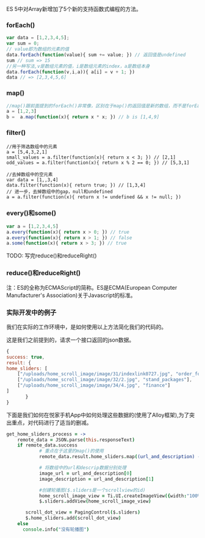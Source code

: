 ES 5中对Array新增加了5个新的支持函数式编程的方法。

### forEach()
```javascript
var data = [1,2,3,4,5];
var sum = 0;
// value即为数组的元素的值
data.forEach(function(value){ sum += value; }) // 返回值是undefined
sum // sum => 15
//另一种写法,v是数组元素的值，i是数组元素的index，a是数组本身
data.forEach(function(v,i,a)){ a[i] = v + 1; })
data // => [2,3,4,5,6]
```
### map()
```javascript
//map()跟前面提到的forEach()非常像，区别在于map()的返回值是新的数组，而不是forEach()的undefined
a = [1,2,3]
b =  a.map(function(x){ return x * x; }) // b is [1,4,9]
```
### filter()
```javacript
//用于筛选数组中的元素
a = [5,4,3,2,1]
small_values = a.filter(function(x){ return x < 3; }) // [2,1]
odd_values = a.filter(function(x){ return x % 2 == 0; }) // [5,3,1]

//去掉数组中的空元素
var data = [1,,3,4]
data.filter(function(x){ return true; }) // [1,3,4]
// 进一步，去掉数组中的gap，null和undefined
a = a.filter(function(x){ return x != undefined && x != null; })
```
### every()和some()
```javascript
var a = [1,2,3,4,5]
a.every(function(x){ return x > 0; }) // true
a.every(function(x){ return x > 1; }) // false
a.some(function(x){ return x > 3; }) // true
```
TODO: 写完reduce()和reduceRight()

### reduce()和reduceRight()

注：ES的全称为ECMAScript的简称。ES是ECMA(European Computer Manufacturer's Association)关于Javascript的标准。


### 实际开发中的例子
我们在实际的工作环境中，是如何使用以上方法简化我们的代码的。

这是我们之前提到的，请求一个接口返回的json数据。
```javascript
{
success: true,
result: {
home_sliders: [
    ["/uploads/home_scroll_image/image/31/indexlink0727.jpg", "order_form"],
    ["/uploads/home_scroll_image/image/32/2.jpg", "stand_packages"],
    ["/uploads/home_scroll_image/image/34/4.jpg", "finance"]
]
       }
}
```

下面是我们如何在悦家手机App中如何处理这些数据的(使用了Alloy框架),为了突出重点，对代码进行了适当的删减。

```coffee
get_home_sliders_process = ->
    remote_data = JSON.parse(this.responseText)
    if remote_data.success
            # 重点在于这里的map()的使用
            remote_data.result.home_sliders.map((url_and_description) ->

            # 将数组中的url和descrip数据分别处理
            image_url = url_and_description[0]
            image_description = url_and_description[1]

            #创建轮播图($.sliders是一个scrollview的id)
            home_scroll_image_view = Ti.UI.createImageView({width:"100%", height:"100%"})
            $.sliders.addView(home_scroll_image_view)

       scroll_dot_view = PagingControl($.sliders)
       $.home_sliders.add(scroll_dot_view)
    else
      console.info("没有轮播图")
```
